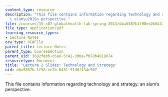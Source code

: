 ```yaml
---
content_type: resource
description: "This file contains information regarding technology and strategy: an\
  \ alum\u2019s perspective."
file: /courses/15-s07-globalhealth-lab-spring-2013/dba5587b1f98ee2b043191d0f134c567_MIT15_S07S13_lec2.pdf
file_type: application/pdf
learning_resource_types:
- Lecture Notes
ocw_type: OCWFile
parent_title: Lecture Notes
parent_type: CourseSection
parent_uid: 3682febb-c6a8-5c41-3d0a-fb78b4019874
resourcetype: Document
title: 'Lecture 2 Slides: Technology and Strategy'
uid: dba5587b-1f98-ee2b-0431-91d0f134c567
---
```

This file contains information regarding technology and strategy: an alum’s perspective.


